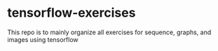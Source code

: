 # tensorflow-exercises
This repo is to mainly organize all exercises for sequence, graphs, and images using tensorflow
